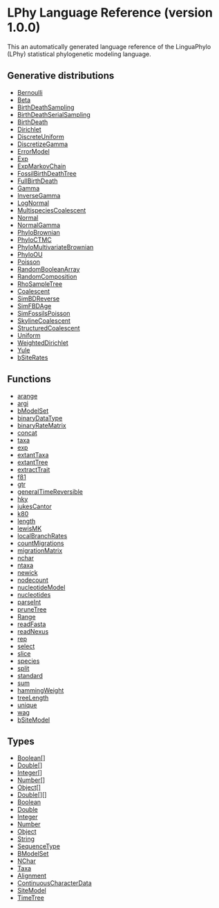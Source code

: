 LPhy Language Reference (version 1.0.0)
=======================================
This an automatically generated language reference of the LinguaPhylo (LPhy) statistical phylogenetic modeling language.

Generative distributions
------------------------
- [Bernoulli](distributions/Bernoulli.md)
- [Beta](distributions/Beta.md)
- [BirthDeathSampling](distributions/BirthDeathSampling.md)
- [BirthDeathSerialSampling](distributions/BirthDeathSerialSampling.md)
- [BirthDeath](distributions/BirthDeath.md)
- [Dirichlet](distributions/Dirichlet.md)
- [DiscreteUniform](distributions/DiscreteUniform.md)
- [DiscretizeGamma](distributions/DiscretizeGamma.md)
- [ErrorModel](distributions/ErrorModel.md)
- [Exp](distributions/Exp.md)
- [ExpMarkovChain](distributions/ExpMarkovChain.md)
- [FossilBirthDeathTree](distributions/FossilBirthDeathTree.md)
- [FullBirthDeath](distributions/FullBirthDeath.md)
- [Gamma](distributions/Gamma.md)
- [InverseGamma](distributions/InverseGamma.md)
- [LogNormal](distributions/LogNormal.md)
- [MultispeciesCoalescent](distributions/MultispeciesCoalescent.md)
- [Normal](distributions/Normal.md)
- [NormalGamma](distributions/NormalGamma.md)
- [PhyloBrownian](distributions/PhyloBrownian.md)
- [PhyloCTMC](distributions/PhyloCTMC.md)
- [PhyloMultivariateBrownian](distributions/PhyloMultivariateBrownian.md)
- [PhyloOU](distributions/PhyloOU.md)
- [Poisson](distributions/Poisson.md)
- [RandomBooleanArray](distributions/RandomBooleanArray.md)
- [RandomComposition](distributions/RandomComposition.md)
- [RhoSampleTree](distributions/RhoSampleTree.md)
- [Coalescent](distributions/Coalescent.md)
- [SimBDReverse](distributions/SimBDReverse.md)
- [SimFBDAge](distributions/SimFBDAge.md)
- [SimFossilsPoisson](distributions/SimFossilsPoisson.md)
- [SkylineCoalescent](distributions/SkylineCoalescent.md)
- [StructuredCoalescent](distributions/StructuredCoalescent.md)
- [Uniform](distributions/Uniform.md)
- [WeightedDirichlet](distributions/WeightedDirichlet.md)
- [Yule](distributions/Yule.md)
- [bSiteRates](distributions/bSiteRates.md)

Functions
---------
- [arange](functions/arange.md)
- [argi](functions/argi.md)
- [bModelSet](functions/bModelSet.md)
- [binaryDataType](functions/binaryDataType.md)
- [binaryRateMatrix](functions/binaryRateMatrix.md)
- [concat](functions/concat.md)
- [taxa](functions/taxa.md)
- [exp](functions/exp.md)
- [extantTaxa](functions/extantTaxa.md)
- [extantTree](functions/extantTree.md)
- [extractTrait](functions/extractTrait.md)
- [f81](functions/f81.md)
- [gtr](functions/gtr.md)
- [generalTimeReversible](functions/generalTimeReversible.md)
- [hky](functions/hky.md)
- [jukesCantor](functions/jukesCantor.md)
- [k80](functions/k80.md)
- [length](functions/length.md)
- [lewisMK](functions/lewisMK.md)
- [localBranchRates](functions/localBranchRates.md)
- [countMigrations](functions/countMigrations.md)
- [migrationMatrix](functions/migrationMatrix.md)
- [nchar](functions/nchar.md)
- [ntaxa](functions/ntaxa.md)
- [newick](functions/newick.md)
- [nodecount](functions/nodecount.md)
- [nucleotideModel](functions/nucleotideModel.md)
- [nucleotides](functions/nucleotides.md)
- [parseInt](functions/parseInt.md)
- [pruneTree](functions/pruneTree.md)
- [Range](functions/Range.md)
- [readFasta](functions/readFasta.md)
- [readNexus](functions/readNexus.md)
- [rep](functions/rep.md)
- [select](functions/select.md)
- [slice](functions/slice.md)
- [species](functions/species.md)
- [split](functions/split.md)
- [standard](functions/standard.md)
- [sum](functions/sum.md)
- [hammingWeight](functions/hammingWeight.md)
- [treeLength](functions/treeLength.md)
- [unique](functions/unique.md)
- [wag](functions/wag.md)
- [bSiteModel](functions/bSiteModel.md)

Types
-----
- [Boolean[]](types/Boolean[].md)
- [Double[]](types/Double[].md)
- [Integer[]](types/Integer[].md)
- [Number[]](types/Number[].md)
- [Object[]](types/Object[].md)
- [Double[][]](types/Double[][].md)
- [Boolean](types/Boolean.md)
- [Double](types/Double.md)
- [Integer](types/Integer.md)
- [Number](types/Number.md)
- [Object](types/Object.md)
- [String](types/String.md)
- [SequenceType](types/SequenceType.md)
- [BModelSet](types/BModelSet.md)
- [NChar](types/NChar.md)
- [Taxa](types/Taxa.md)
- [Alignment](types/Alignment.md)
- [ContinuousCharacterData](types/ContinuousCharacterData.md)
- [SiteModel](types/SiteModel.md)
- [TimeTree](types/TimeTree.md)

